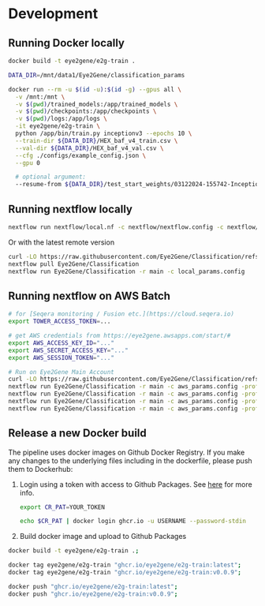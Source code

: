 # Development

## Running Docker locally

```bash
docker build -t eye2gene/e2g-train .

DATA_DIR=/mnt/data1/Eye2Gene/classification_params

docker run --rm -u $(id -u):$(id -g) --gpus all \
  -v /mnt:/mnt \
  -v $(pwd)/trained_models:/app/trained_models \
  -v $(pwd)/checkpoints:/app/checkpoints \
  -v $(pwd)/logs:/app/logs \
  -it eye2gene/e2g-train \
  python /app/bin/train.py inceptionv3 --epochs 10 \
  --train-dir ${DATA_DIR}/HEX_baf_v4_train.csv \
  --val-dir ${DATA_DIR}/HEX_baf_v4_val.csv \
  --cfg ./configs/example_config.json \
  --gpu 0

  # optional argument:
  --resume-from ${DATA_DIR}/test_start_weights/03122024-155742-InceptionV3-1e-32bs-0.0001lr.h5
```

## Running nextflow locally

```bash
nextflow run nextflow/local.nf -c nextflow/nextflow.config -c nextflow/local_params.config
```

Or with the latest remote version

```bash
curl -LO https://raw.githubusercontent.com/Eye2Gene/Classification/refs/heads/main/local_params.config
nextflow pull Eye2Gene/Classification
nextflow run Eye2Gene/Classification -r main -c local_params.config
```

## Running nextflow on AWS Batch

```bash
# for [Seqera monitoring / Fusion etc.](https://cloud.seqera.io)
export TOWER_ACCESS_TOKEN=...

# get AWS credentials from https://eye2gene.awsapps.com/start/#
export AWS_ACCESS_KEY_ID="..."
export AWS_SECRET_ACCESS_KEY="..."
export AWS_SESSION_TOKEN="..."

# Run on Eye2Gene Main Account
curl -LO https://raw.githubusercontent.com/Eye2Gene/Classification/refs/heads/main/aws_params.config
nextflow run Eye2Gene/Classification -r main -c aws_params.config -profile eye2gene_main -resume -with-tower
nextflow run Eye2Gene/Classification -r main -c aws_params.config -profile eye2gene_site1 -resume -with-tower
nextflow run Eye2Gene/Classification -r main -c aws_params.config -profile eye2gene_site2 -resume -with-tower
nextflow run Eye2Gene/Classification -r main -c aws_params.config -profile eye2gene_site3 -resume -with-tower
```

## Release a new Docker build

The pipeline uses docker images on Github Docker Registry. If you make any changes to the underlying files including in the dockerfile, please push them to Dockerhub:

1. Login using a token with access to Github Packages. See [here](https://docs.github.com/en/packages/working-with-a-github-packages-registry/working-with-the-container-registry) for more info.

   ```bash
   export CR_PAT=YOUR_TOKEN

   echo $CR_PAT | docker login ghcr.io -u USERNAME --password-stdin
   ```

2. Build docker image and upload to Github Packages

```bash
docker build -t eye2gene/e2g-train .;

docker tag eye2gene/e2g-train "ghcr.io/eye2gene/e2g-train:latest";
docker tag eye2gene/e2g-train "ghcr.io/eye2gene/e2g-train:v0.0.9";

docker push "ghcr.io/eye2gene/e2g-train:latest";
docker push "ghcr.io/eye2gene/e2g-train:v0.0.9";
```
